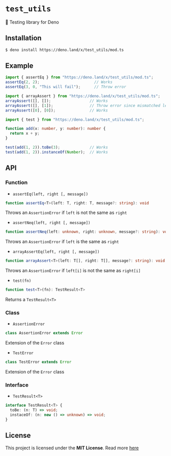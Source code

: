 # `test_utils`
🦕 Testing library for Deno

## Installation
```sh
$ deno install https://deno.land/x/test_utils/mod.ts
```

## Example
```ts
import { assertEq } from "https://deno.land/x/test_utils/mod.ts";
assertEq(2, 2);                        // Works
assertEq(3, 0, "This will fail");      // Throw error
```
```ts
import { arrayAssert } from "https://deno.land/x/test_utils/mod.ts";
arrayAssert([], []);                 // Works
arrayAssert([], [1]);                // Throw error since mismatched length
arrayAssert([0], [0]);               // Works
```
```ts
import { test } from "https://deno.land/x/test_utils/mod.ts";

function add(x: number, y: number): number {
  return x + y;
}

test(add(1, 2)).toBe(3);             // Works
test(add(1, 2)).instanceOf(Number);  // Works
```

## API
### Function
* `assertEq(left, right [, message])`
```ts
function assertEq<T>(left: T, right: T, message?: string): void
```
Throws an `AssertionError` if `left` is not the same as `right`

* `assertNeq(left, right [, message])`
```ts
function assertNeq(left: unknown, right: unknown, message?: string): void
```
Throws an `AssertionError` if `left` is the same as `right`

* `arrayAssertEq(left, right [, message])`
```ts
function arrayAssert<T>(left: T[], right: T[], message?: string): void
```
Throws an `AssertionError` if `left[i]` is not the same as `right[i]`

* `test(fn)`
```ts
function test<T>(fn): TestResult<T>
```
Returns a `TestResult<T>`

### Class
* `AssertionError`
```ts
class AssertionError extends Error
```
Extension of the `Error` class

* `TestError`
```ts
class TestError extends Error
```
Extension of the `Error` class

### Interface
* `TestResult<T>`
```ts
interface TestResult<T> {
  toBe: (n: T) => void;
  instaceOf: (n: new () => unknown) => void;
}
```

## License
This project is licensed under the **MIT License**. Read more [here](./LICENSE)